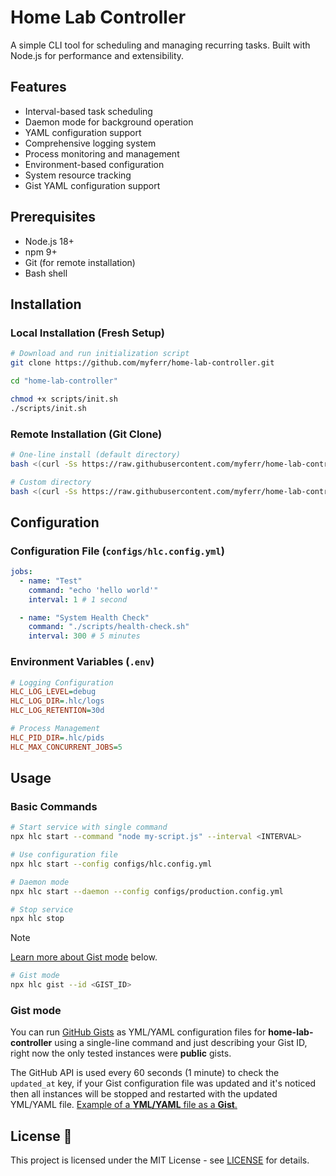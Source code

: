 # Home Lab Controller

A simple CLI tool for scheduling and managing recurring tasks. Built with Node.js for performance and extensibility.

## Features

- Interval-based task scheduling
- Daemon mode for background operation
- YAML configuration support
- Comprehensive logging system
- Process monitoring and management
- Environment-based configuration
- System resource tracking
- Gist YAML configuration support

## Prerequisites

- Node.js 18+
- npm 9+
- Git (for remote installation)
- Bash shell

## Installation

### Local Installation (Fresh Setup)

```bash
# Download and run initialization script
git clone https://github.com/myferr/home-lab-controller.git

cd "home-lab-controller"

chmod +x scripts/init.sh
./scripts/init.sh
```

### Remote Installation (Git Clone)

```bash
# One-line install (default directory)
bash <(curl -Ss https://raw.githubusercontent.com/myferr/home-lab-controller/main/scripts/remote_init.sh)

# Custom directory
bash <(curl -Ss https://raw.githubusercontent.com/myferr/home-lab-controller/main/scripts/remote_init.sh) /path/to/custom-directory
```

## Configuration

### Configuration File (`configs/hlc.config.yml`)

```yaml
jobs:
  - name: "Test"
    command: "echo 'hello world'"
    interval: 1 # 1 second

  - name: "System Health Check"
    command: "./scripts/health-check.sh"
    interval: 300 # 5 minutes
```

### Environment Variables (`.env`)

```ini
# Logging Configuration
HLC_LOG_LEVEL=debug
HLC_LOG_DIR=.hlc/logs
HLC_LOG_RETENTION=30d

# Process Management
HLC_PID_DIR=.hlc/pids
HLC_MAX_CONCURRENT_JOBS=5
```

## Usage

### Basic Commands

```bash
# Start service with single command
npx hlc start --command "node my-script.js" --interval <INTERVAL>
```
```bash
# Use configuration file
npx hlc start --config configs/hlc.config.yml
```
```bash
# Daemon mode
npx hlc start --daemon --config configs/production.config.yml
```
```bash
# Stop service
npx hlc stop
```

> [!NOTE]
> [Learn more about Gist mode](https://github.com/myferr/home-lab-controller/blob/main/DOCS.md#gist-mode) below.
```bash
# Gist mode
npx hlc gist --id <GIST_ID>
```

### Gist mode
You can run [GitHub Gists](https://gist.github.com) as YML/YAML configuration files for **home-lab-controller** using a single-line command and just describing your Gist ID, right now the only tested instances were **public** gists.

The GitHub API is used every 60 seconds (1 minute) to check the `updated_at` key, if your Gist configuration file was updated and it's noticed then all instances will be stopped and restarted with the updated YML/YAML file. [Example of a **YML/YAML** file as a **Gist**.](https://gist.github.com/myferr/e419e4d2f37d147804eb73319d1da1fc)

## License 📄

This project is licensed under the MIT License - see [LICENSE](LICENSE) for details.
